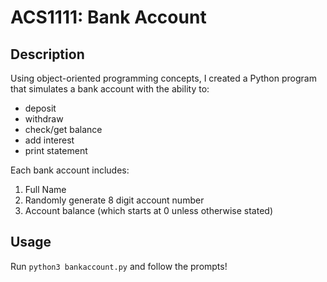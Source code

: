 # ACS1111: Bank Account

## Description
Using object-oriented programming concepts, I created a Python program that simulates a bank account with the ability to:
- deposit
- withdraw
- check/get balance
- add interest
- print statement

Each bank account includes:
1. Full Name
2. Randomly generate 8 digit account number
3. Account balance (which starts at 0 unless otherwise stated)

## Usage
Run `python3 bankaccount.py` and follow the prompts!


